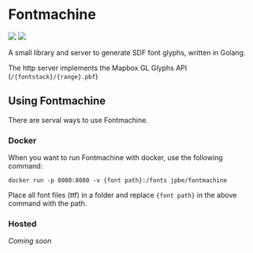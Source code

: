 # Fontmachine
[![](https://godoc.org/github.com/jpbede/fontmachine?status.svg)](http://godoc.org/github.com/jpbede/fontmachine)
[![](https://img.shields.io/docker/cloud/build/jpbe/fontmachine)](https://hub.docker.com/r/jpbe/fontmachine)

A small library and server to generate SDF font glyphs, written in Golang.

The http server implements the Mapbox GL Glyphs API (`/{fontstack}/{range}.pbf`)

## Using Fontmachine
There are serval ways to use Fontmachine.

### Docker
When you want to run Fontmachine with docker, use the following command:

`docker run -p 8080:8080 -v {font path}:/fonts jpbe/fontmachine`

Place all font files (ttf) in a folder and replace `{font path}` in the above command with the path.

### Hosted
_Coming soon_